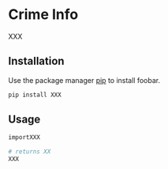 # Crime Info

XXX

## Installation

Use the package manager [pip](https://pip.pypa.io/en/stable/) to install foobar.

```bash
pip install XXX
```

## Usage

```python
importXXX

# returns XX
XXX
```